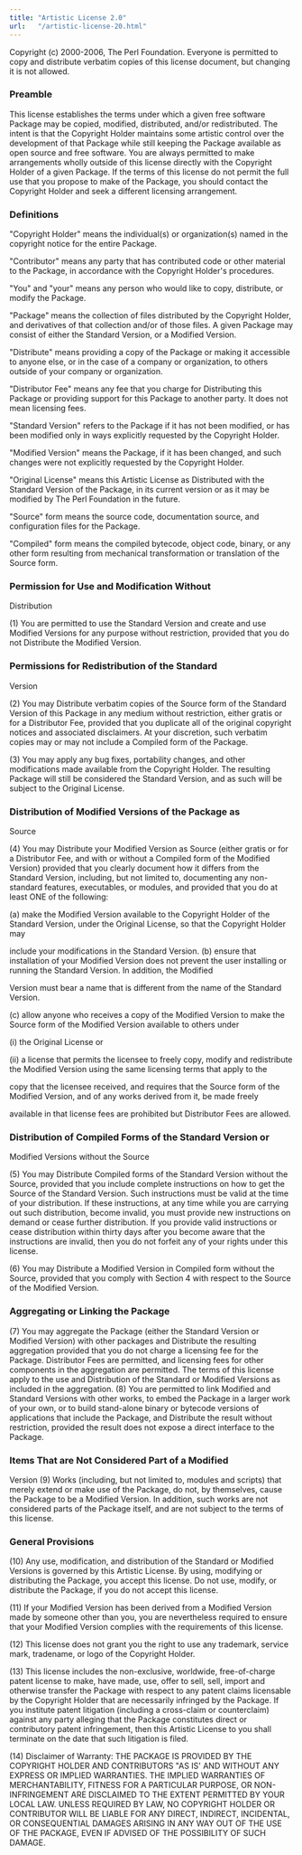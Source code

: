 ```yaml
---
title: "Artistic License 2.0"
url:   "/artistic-license-20.html"
---
```

Copyright (c) 2000-2006, The Perl Foundation.
Everyone
is permitted to copy and distribute verbatim copies of this
license document, but changing it is not allowed.

### Preamble

This license establishes the terms under which
a given free software Package may be copied, modified,
distributed, and/or redistributed. The intent is that the
Copyright Holder maintains some artistic control over the
development of that Package while still keeping the Package
available as open source and free software.
You are
always permitted to make arrangements wholly outside of this
license directly with the Copyright Holder of a given
Package. If the terms of this license do not permit the full
use that you propose to make of the Package, you should
contact the Copyright Holder and seek a different licensing
arrangement.

### Definitions

"Copyright Holder" means the individual(s) or
organization(s) named in the copyright notice for the entire
Package.

"Contributor" means any party that has
contributed code or other material to the Package, in
accordance with the Copyright Holder's procedures.

"You"
and "your" means any person who would like to copy,
distribute, or modify the Package.

"Package"
means the collection of files distributed by the Copyright
Holder, and derivatives of that collection and/or of those
files. A given Package may consist of either the Standard
Version, or a Modified Version.

"Distribute"
means providing a copy of the Package or making it
accessible to anyone else, or in the case of a company or
organization, to others outside of your company or
organization.

"Distributor Fee" means any fee
that you charge for Distributing this Package or providing
support for this Package to another party. It does not mean
licensing fees.

"Standard Version" refers to the
Package if it has not been modified, or has been modified
only in ways explicitly requested by the Copyright
Holder.

"Modified Version" means the Package, if
it has been changed, and such changes were not explicitly
requested by the Copyright Holder.

"Original
License" means this Artistic License as Distributed with the
Standard Version of the Package, in its current version or
as it may be modified by The Perl Foundation in the
future.

"Source" form means the source code,
documentation source, and configuration files for the
Package.

"Compiled" form means the compiled
bytecode, object code, binary, or any other form resulting
from mechanical transformation or translation of the Source
form.

### Permission for Use and Modification Without
Distribution

(1) You are permitted to use the Standard
Version and create and use Modified Versions for any purpose
without restriction, provided that you do not Distribute the
Modified Version.

### Permissions for Redistribution of the Standard
Version

(2) You may Distribute verbatim copies of the
Source form of the Standard Version of this Package in any
medium without restriction, either gratis or for a
Distributor Fee, provided that you duplicate all of the
original copyright notices and associated disclaimers. At
your discretion, such verbatim copies may or may not include
a Compiled form of the Package.

(3) You may
apply any bug fixes, portability changes, and other
modifications made available from the Copyright Holder. The
resulting Package will still be considered the Standard
Version, and as such will be subject to the Original
License.

### Distribution of Modified Versions of the Package as
Source

(4) You may Distribute your Modified Version as
Source (either gratis or for a Distributor Fee, and with or
without a Compiled form of the Modified Version) provided
that you clearly document how it differs from the Standard
Version, including, but not limited to, documenting any
non-standard features, executables, or modules, and provided
that you do at least ONE of the following:

(a) make the Modified Version available to the
Copyright Holder of the Standard Version, under the Original
License, so that the Copyright Holder may

include your modifications in the
Standard Version.
(b) ensure that
installation of your Modified Version does not prevent the
user installing or running the Standard Version. In
addition, the Modified

Version must bear a name that is different
from the name of the Standard Version.

(c) allow anyone who receives a copy of the Modified
Version to make the Source form of the Modified Version
available to others under

(i) the Original License or

(ii) a license that permits the licensee to
freely copy, modify and redistribute the Modified Version
using the same licensing terms that apply to the

copy that
the licensee received, and requires that the Source form of
the Modified Version, and of any works derived from it, be
made freely

available in that license fees are prohibited
but Distributor Fees are allowed.

### Distribution of Compiled Forms of the Standard Version or
Modified Versions without the Source

(5) You may Distribute Compiled forms of the
Standard Version without the Source, provided that you
include complete instructions on how to get the Source of
the Standard Version. Such instructions must be valid at the
time of your distribution. If these instructions, at any
time while you are carrying out such distribution, become
invalid, you must provide new instructions on demand or
cease further distribution. If you provide valid
instructions or cease distribution within thirty days after
you become aware that the instructions are invalid, then you
do not forfeit any of your rights under this license.

(6)
You may Distribute a Modified Version in Compiled form
without the Source, provided that you comply with Section 4
with respect to the Source of the Modified Version.

### Aggregating or Linking the Package

(7) You may aggregate the Package (either the
Standard Version or Modified Version) with other packages
and Distribute the resulting aggregation provided that you
do not charge a licensing fee for the Package. Distributor
Fees are permitted, and licensing fees for other components
in the aggregation are permitted. The terms of this license
apply to the use and Distribution of the Standard or
Modified Versions as included in the aggregation.
(8)
You are permitted to link Modified and Standard Versions
with other works, to embed the Package in a larger work of
your own, or to build stand-alone binary or bytecode
versions of applications that include the Package, and
Distribute the result without restriction, provided the
result does not expose a direct interface to the Package.

### Items That are Not Considered Part of a Modified
Version
(9) Works (including, but not limited to, modules and
scripts) that merely extend or make use of the Package, do
not, by themselves, cause the Package to be a Modified
Version. In addition, such works are not considered parts of
the Package itself, and are not subject to the terms of this
license.

### General Provisions
(10) Any use, modification, and distribution of the
Standard or Modified Versions is governed by this Artistic
License. By using, modifying or distributing the Package,
you accept this license. Do not use, modify, or distribute
the Package, if you do not accept this license.

(11)
If your Modified Version has been derived from a Modified
Version made by someone other than you, you are nevertheless
required to ensure that your Modified Version complies with
the requirements of this license.

(12) This
license does not grant you the right to use any trademark,
service mark, tradename, or logo of the Copyright Holder.

(13)
This license includes the non-exclusive, worldwide,
free-of-charge patent license to make, have made, use, offer
to sell, sell, import and otherwise transfer the Package
with respect to any patent claims licensable by the
Copyright Holder that are necessarily infringed by the
Package. If you institute patent litigation (including a
cross-claim or counterclaim) against any party alleging that
the Package constitutes direct or contributory patent
infringement, then this Artistic License to you shall
terminate on the date that such litigation is filed.

(14)
Disclaimer of Warranty: THE PACKAGE IS PROVIDED BY THE
COPYRIGHT HOLDER AND CONTRIBUTORS "AS IS' AND WITHOUT ANY
EXPRESS OR IMPLIED WARRANTIES. THE IMPLIED WARRANTIES OF
MERCHANTABILITY, FITNESS FOR A PARTICULAR PURPOSE, OR
NON-INFRINGEMENT ARE DISCLAIMED TO THE EXTENT PERMITTED BY
YOUR LOCAL LAW. UNLESS REQUIRED BY LAW, NO COPYRIGHT HOLDER
OR CONTRIBUTOR WILL BE LIABLE FOR ANY DIRECT, INDIRECT,
INCIDENTAL, OR CONSEQUENTIAL DAMAGES ARISING IN ANY WAY OUT
OF THE USE OF THE PACKAGE, EVEN IF ADVISED OF THE
POSSIBILITY OF SUCH DAMAGE.
